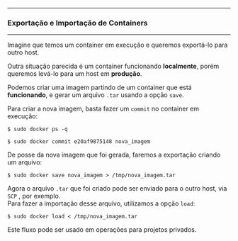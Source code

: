 
----------------------------------------------------------------------------
### Exportação e Importação de Containers
----------------------------------------------------------------------------

Imagine que temos um container em execução e queremos exportá-lo para outro host.  

Outra situação parecida é um container funcionando __localmente__, porém queremos levá-lo para um host em __produção__.  

Podemos criar uma imagem partindo de um container que está **funcionando**, e gerar um arquivo `.tar` usando a opção `save`.  

Para criar a nova imagem, basta fazer um `commit` no container em execução:  

`$ sudo docker ps -q`

`$ sudo docker commit e20af9875148 nova_imagem`

De posse da nova imagem que foi gerada, faremos a exportação criando um arquivo:  

`$ sudo docker save nova_imagem > /tmp/nova_imagem.tar`

Agora o arquivo `.tar` que foi criado pode ser enviado para o outro host, via `SCP` , por exemplo.  
Para fazer a importação desse arquivo, utilizamos a opção `load`:  

`$ sudo docker load < /tmp/nova_imagem.tar`

Este fluxo pode ser usado em operações para projetos privados.  

